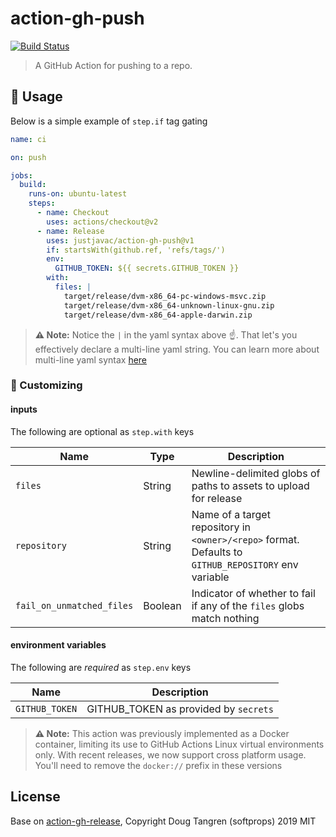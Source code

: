 # action-gh-push

[![Build Status](https://github.com/justjavac/action-gh-push/workflows/ci/badge.svg)](https://github.com/justjavac/action-gh-push/actions)

> A GitHub Action for pushing to a repo.

## 🤸 Usage

Below is a simple example of `step.if` tag gating

```yaml
name: ci

on: push

jobs:
  build:
    runs-on: ubuntu-latest
    steps:
      - name: Checkout
        uses: actions/checkout@v2
      - name: Release
        uses: justjavac/action-gh-push@v1
        if: startsWith(github.ref, 'refs/tags/')
        env:
          GITHUB_TOKEN: ${{ secrets.GITHUB_TOKEN }}
        with:
          files: |
            target/release/dvm-x86_64-pc-windows-msvc.zip
            target/release/dvm-x86_64-unknown-linux-gnu.zip
            target/release/dvm-x86_64-apple-darwin.zip
```

> **⚠️ Note:** Notice the `|` in the yaml syntax above ☝️. That let's you effectively declare a multi-line yaml string. You can learn more about multi-line yaml syntax [here](https://yaml-multiline.info)

### 💅 Customizing

#### inputs

The following are optional as `step.with` keys

| Name                      | Type    | Description                                                           |
|---------------------------|---------|-----------------------------------------------------------------------|
| `files`                   | String  | Newline-delimited globs of paths to assets to upload for release      |
| `repository`              | String  | Name of a target repository in `<owner>/<repo>` format. Defaults to `GITHUB_REPOSITORY` env variable |
| `fail_on_unmatched_files` | Boolean | Indicator of whether to fail if any of the `files` globs match nothing|

#### environment variables

The following are *required* as `step.env` keys

| Name           | Description                          |
|----------------|--------------------------------------|
| `GITHUB_TOKEN` | GITHUB_TOKEN as provided by `secrets`|

> **⚠️ Note:** This action was previously implemented as a Docker container, limiting its use to GitHub Actions Linux virtual environments only. With recent releases, we now support cross platform usage. You'll need to remove the `docker://` prefix in these versions

## License

Base on [action-gh-release](https://github.com/softprops/action-gh-release), Copyright Doug Tangren (softprops) 2019 MIT
